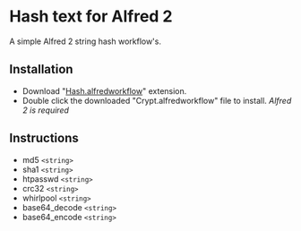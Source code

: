 Hash text for Alfred 2
============

A simple Alfred 2 string hash workflow's.


Installation
----------------

- Download "[Hash.alfredworkflow](https://github.com/BigLuck/alfred2-hash/raw/master/Hash.alfredworkflow)" extension.
- Double click the downloaded "Crypt.alfredworkflow" file to install.
*Alfred 2 is required*


Instructions
----------------

- md5 `<string>`
- sha1 `<string>`
- htpasswd `<string>`
- crc32 `<string>`
- whirlpool `<string>`
- base64_decode `<string>`
- base64_encode `<string>`